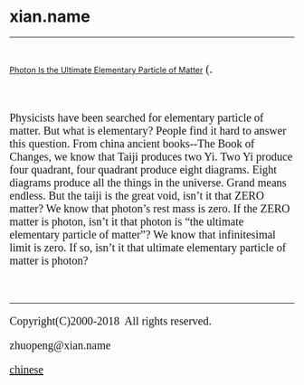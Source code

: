 # xian.name
<hr />
<p>&nbsp;</p>
<a href="en/Photon%20Is%20the%20Ultimate%20Elementary%20Particle%20of%20Matter.pdf">Photon Is the Ultimate Elementary Particle of Matter</a></span><span style="font-size: 15.0pt; font-family: Times New Roman"> 
    (.
<span class="style1">
<p>&nbsp;</p>
Physicists have been searched for elementary particle of matter. But what is elementary? People find it hard to answer this question. From china ancient books--The Book of Changes, we know that Taiji produces two Yi. Two Yi produce four quadrant, four quadrant produce eight diagrams. Eight diagrams produce all the things in the universe. Grand means endless. But the taiji is the great void, isn’t it that ZERO matter? We know that photon’s rest mass is zero. If the ZERO matter is photon, isn’t it that photon is “the ultimate elementary particle of matter”? We know that infinitesimal limit is zero. If so, isn’t it that ultimate elementary particle of matter is photon?
<p>&nbsp;</p>
<hr />

Copyright(C)2000-2018&nbsp; All rights reserved.
<p class="style2">zhuopeng@xian.name</p>
<p class="style2"><font face="Times New Roman">
    <a href="xian.md">chinese</a></font></p>
